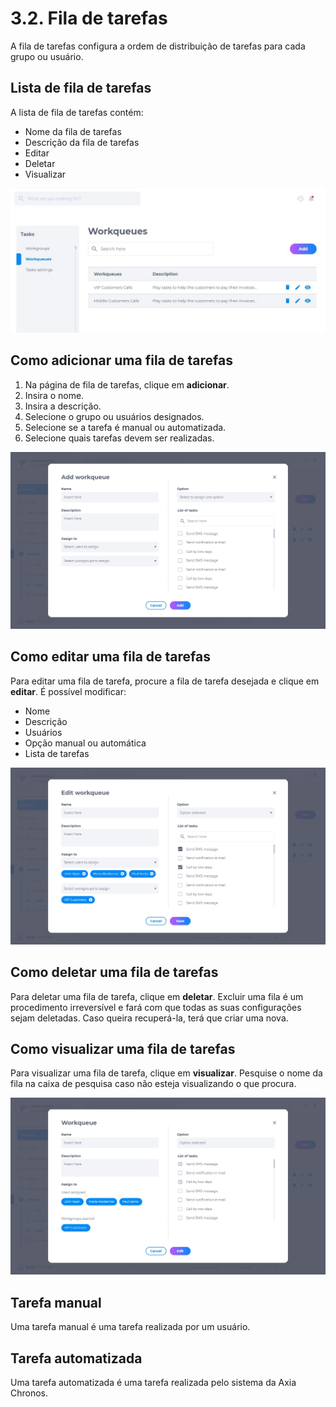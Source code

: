# 3.2. Fila de tarefas
A fila de tarefas configura a ordem de distribuição de tarefas para cada grupo ou usuário.

## Lista de fila de tarefas
A lista de fila de tarefas contém:

* Nome da fila de tarefas
* Descrição da fila de tarefas
* Editar
* Deletar
* Visualizar

![image](../img/crm/Tasks-Workqueues-List.jpg)

## Como adicionar uma fila de tarefas
1. Na página de fila de tarefas, clique em **adicionar**.
2. Insira o nome.
3. Insira a descrição.
4. Selecione o grupo ou usuários designados.
5. Selecione se a tarefa é manual ou automatizada.
6. Selecione quais tarefas devem ser realizadas.

![image](../img/crm/Tasks-Workqueues-CRUD-Add.jpg)

## Como editar uma fila de tarefas
Para editar uma fila de tarefa, procure a fila de tarefa desejada e clique em **editar**. É possível modificar:

* Nome
* Descrição
* Usuários
* Opção manual ou automática
* Lista de tarefas

![image](../img/crm/Tasks-Workqueues-CRUD-Edit.jpg)

## Como deletar uma fila de tarefas
Para deletar uma fila de tarefa, clique em **deletar**. Excluir uma fila é um procedimento irreversível e fará com que todas as suas configurações sejam deletadas. Caso queira recuperá-la, terá que criar uma nova.

## Como visualizar uma fila de tarefas
Para visualizar uma fila de tarefa, clique em **visualizar**. Pesquise o nome da fila na caixa de pesquisa caso não esteja visualizando o que procura.

![image](../img/crm/Tasks-Workqueues-CRUD-View.jpg)

## Tarefa manual
Uma tarefa manual é uma tarefa realizada por um usuário.

## Tarefa automatizada
Uma tarefa automatizada é uma tarefa realizada pelo sistema da Axia Chronos.
